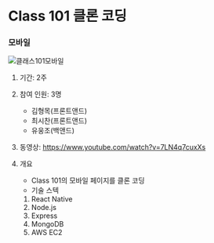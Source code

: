# Class 101 클론 코딩

### 모바일

![클래스101모바일](class101.gif)

1. 기간: 2주
2. 참여 인원: 3명

   - 김형목(프론트앤드)
   - 최시찬(프론트앤드)
   - 유웅조(백앤드)

3. 동영상: https://www.youtube.com/watch?v=7LN4q7cuxXs

4. 개요
   - Class 101의 모바일 페이지를 클론 코딩
   - 기술 스텍
   1. React Native
   2. Node.js
   3. Express
   4. MongoDB
   5. AWS EC2
